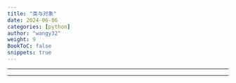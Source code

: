 ```yaml
---
title: "类与对象"
date: 2024-06-06
categories: [python]
author: "wangy32"
weight: 9
BookToC: false
snippets: true
---
```


---
---
